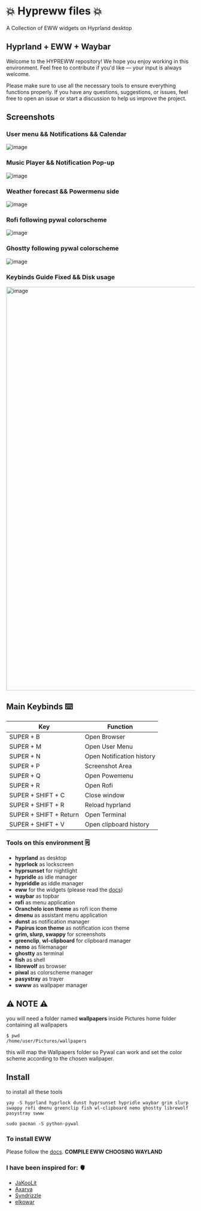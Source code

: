 # 💥 Hypreww files 💥
A Collection of EWW widgets on Hyprland desktop 

## Hyprland + EWW + Waybar
Welcome to the HYPREWW repository!
We hope you enjoy working in this environment. Feel free to contribute if you'd like — your input is always welcome.

Please make sure to use all the necessary tools to ensure everything functions properly.
If you have any questions, suggestions, or issues, feel free to open an issue or start a discussion to help us improve the project.

## Screenshots
  ### User menu && Notifications && Calendar
  ![image](https://github.com/user-attachments/assets/b070acc0-475f-431c-88e7-91bd96fa7c46)
  
  ### Music Player && Notification Pop-up
  ![image](https://github.com/user-attachments/assets/a02d484a-96a6-450b-ad9a-da3f3b7c871b)
  
  ### Weather forecast && Powermenu side
  ![image](https://github.com/user-attachments/assets/c0a9faea-2c76-4e0f-8e9c-e498003c6d9a)
  
  ### Rofi following pywal colorscheme
  ![image](https://github.com/user-attachments/assets/8d704da7-1f16-44f8-8cc9-a88c6fee0a04)
  
  ### Ghostty following pywal colorscheme
  ![image](https://github.com/user-attachments/assets/03221918-6f6d-4ed3-a616-1d31245df4f5)

  ### Keybinds Guide Fixed && Disk usage
  <img width="1919" height="1078" alt="image" src="https://github.com/user-attachments/assets/f2149083-8f0d-4fbc-b88a-c2e1f28d433b" />


## Main Keybinds ⌨️ 
| Key | Function | 
|----------|----------|
| SUPER + B   | Open Browser     |
| SUPER + M   | Open User Menu     |
| SUPER + N   | Open Notification history     |
| SUPER + P   | Screenshot Area   |
| SUPER + Q   | Open Powemenu     | 
| SUPER + R   | Open Rofi     | 
| SUPER + SHIFT + C  | Close window     |
| SUPER + SHIFT + R   | Reload hyprland   |
| SUPER + SHIFT + Return   | Open Terminal     | 
| SUPER + SHIFT + V   | Open clipboard history   |


### Tools on this environment 🗒️
- **hyprland** as desktop
- **hyprlock** as lockscreen
- **hyprsunset** for nightlight
- **hypridle** as idle manager
- **hypriddle** as iddle manager
- **eww** for the widgets  (please read the [docs](https://github.com/elkowar/eww))
- **waybar** as topbar
- **rofi** as menu application
- **Oranchelo icon theme** as rofi icon theme
- **dmenu** as assistant menu application
- **dunst** as notification manager 
- **Papirus icon theme** as notification icon theme
- **grim, slurp, swappy** for screenshots
- **greenclip**, **wl-clipboard** for clipboard manager
- **nemo** as filemanager
- **ghostty** as terminal
- **fish** as shell
- **librewolf** as browser
- **piwal** as colorscheme manager 
- **pasystray** as trayer
- **swww** as wallpaper manager

## ⚠️ **NOTE** ⚠️
  you will need a folder named **wallpapers** inside Pictures home folder containing all wallpapers
  ```
  $ pwd
  /home/user/Pictures/wallpapers
  ```
  this will map the Wallpapers folder so Pywal can work and set the color scheme according to the chosen wallpaper.

## Install
  to install all these tools
  ```
  yay -S hyprland hyprlock dunst hyprsunset hypridle waybar grim slurp swappy rofi dmenu greenclip fish wl-clipboard nemo ghostty librewolf pasystray swww
  ```
  ```
  sudo pacman -S python-pywal
  ```
  
  ### To install EWW 
  Please follow the [docs](https://github.com/elkowar/eww).
  **COMPILE EWW CHOOSING WAYLAND**

### I have been inspired for: 🫀
- [JaKooLit](https://github.com/JaKooLit/Arch-Hyprland)
- [Axarva](https://github.com/Axarva/dotfiles-2.0)
- [Syndrizzle](https://github.com/Syndrizzle/hotfiles)
- [elkowar](https://github.com/elkowar/eww)

